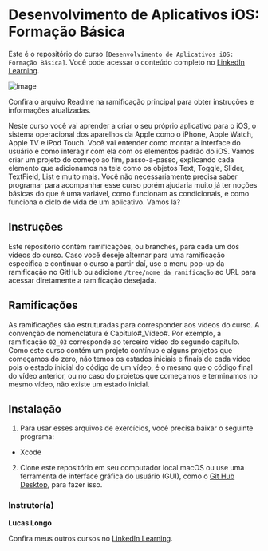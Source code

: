 # Desenvolvimento de Aplicativos iOS: Formação Básica 

Este é o repositório do curso `[Desenvolvimento de Aplicativos iOS: Formação Básica]`. Você pode acessar o conteúdo completo no [LinkedIn Learning][lil-course-url]. 

![image](https://user-images.githubusercontent.com/71371373/173542764-16e52754-3d64-48ef-beb0-321d579e06aa.png) 

Confira o arquivo Readme na ramificação principal para obter instruções e informações atualizadas. 

Neste curso você vai aprender a criar o seu próprio aplicativo para o iOS, o sistema operacional dos aparelhos da Apple como o iPhone, Apple Watch, Apple TV e iPod Touch. Você vai entender como montar a interface do usuário e como interagir com ela com os elementos padrão do iOS. Vamos criar um projeto do começo ao fim, passo-a-passo, explicando cada elemento que adicionamos na tela como os objetos Text, Toggle, Slider, TextField, List e muito mais. Você não necessariamente precisa saber programar para acompanhar esse curso porém ajudaria muito já ter noções básicas do que é uma variável, como funcionam as condicionais, e como funciona o ciclo de vida de um aplicativo. Vamos lá?

 

## Instruções 

Este repositório contém ramificações, ou branches, para cada um dos vídeos do curso. Caso você deseje alternar para uma ramificação específica e continuar o curso a partir daí, use o menu pop-up da ramificação no GitHub ou adicione `/tree/nome_da_ramificação` ao URL para acessar diretamente a ramificação desejada. 

 

## Ramificações 

As ramificações são estruturadas para corresponder aos vídeos do curso. A convenção de nomenclatura é Capítulo#_Vídeo#. Por exemplo, a ramificação `02_03` corresponde ao terceiro vídeo do segundo capítulo. Como este curso contém um projeto contínuo e alguns projetos que começamos do zero, não temos os estados iniciais e finais de cada video pois o estado inicial do código de um vídeo, é o mesmo que o código final do vídeo anterior, ou no caso do projetos que começamos e terminamos no mesmo vídeo, não existe um estado inicial. 

 

## Instalação 

1. Para usar esses arquivos de exercícios, você precisa baixar o seguinte programa: 

- Xcode

 

2. Clone este repositório em seu computador local macOS ou use uma ferramenta de interface gráfica do usuário (GUI), como o [Git Hub Desktop], para fazer isso. 



### Instrutor(a) 

 

**Lucas Longo** 

 

Confira meus outros cursos no [LinkedIn Learning](https://www.linkedin.com/learning/instructors/lucas-longo). 

 

[0]: # (Replace these placeholder URLs with actual course URLs) 

[lil-course-url]: https://www.linkedin.com/learning/desenvolvimento-de-aplicativos-ios-formacao-basica/crie-um-aplicativo-em-uma-tarde 

[lil-thumbnail-url]: https://cdn.lynda.com/course/2875095/2875095-1615224395432-16x9.jpg 

[Git Hub Desktop]: https://desktop.github.com/ 

 

[1]: # (End of BP-Instruction ###############################################################################################) 
